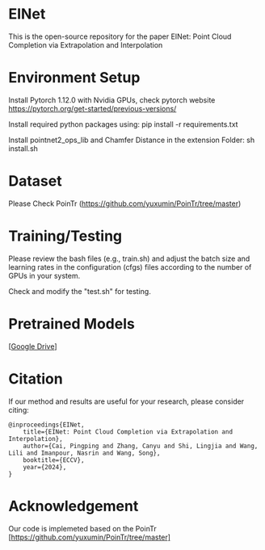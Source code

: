 # EINet
This is the open-source repository for the paper EINet: Point Cloud Completion via Extrapolation
and Interpolation

# Environment Setup

Install Pytorch 1.12.0 with Nvidia GPUs, check pytorch website https://pytorch.org/get-started/previous-versions/

Install required python packages using: pip install -r requirements.txt

Install pointnet2_ops_lib and Chamfer Distance in the extension Folder: sh install.sh


# Dataset
Please Check PoinTr (https://github.com/yuxumin/PoinTr/tree/master)


# Training/Testing
Please review the bash files (e.g., train.sh) and adjust the batch size and learning rates in the configuration (cfgs) files according to the number of GPUs in your system.

Check and modify the "test.sh" for testing.

# Pretrained Models

[[Google Drive](https://drive.google.com/file/d/1S5WQVbWPjr7ip7pu0uugrO82ZT_f2WDL/view?usp=sharing)]


# Citation
If our method and results are useful for your research, please consider citing:

```
@inproceedings{EINet,
    title={EINet: Point Cloud Completion via Extrapolation and Interpolation},
    author={Cai, Pingping and Zhang, Canyu and Shi, Lingjia and Wang, Lili and Imanpour, Nasrin and Wang, Song},
    booktitle={ECCV},
    year={2024},
}
```

# Acknowledgement
Our code is implemeted based on the PoinTr [https://github.com/yuxumin/PoinTr/tree/master]
